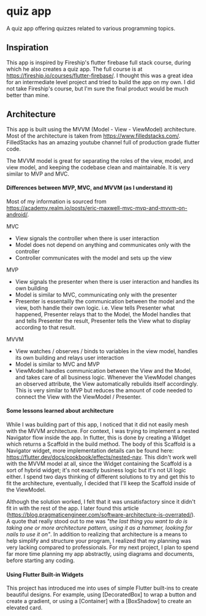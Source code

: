 # quiz app

A quiz app offering quizzes related to various programming topics.

## Inspiration

This app is inspired by Fireship's flutter firebase full stack course, during which he also creates a quiz app. The full course is at https://fireship.io/courses/flutter-firebase/. I thought this was a great idea for an intermediate level project and tried to build the app on my own. I did not take Fireship's course, but I'm sure the final product would be much better than mine. 

## Architecture 

This app is built using the MVVM (Model - View - ViewModel) architecture. Most of the architecture is taken from https://www.filledstacks.com/. FilledStacks has an amazing youtube channel full of production grade flutter code. 

The MVVM model is great for separating the roles of the view, model, and view model, and keeping the codebase clean and maintainable. It is very similar to MVP and MVC.

#### Differences between MVP, MVC, and MVVM (as I understand it)
Most of my information is sourced from https://academy.realm.io/posts/eric-maxwell-mvc-mvp-and-mvvm-on-android/.

MVC
- View signals the controller when there is user interaction
- Model does not depend on anything and communicates only with the controller
- Controller communicates with the model and sets up the view

MVP
- View signals the presenter when there is user interaction and handles its own building
- Model is similar to MVC, communicating only with the presenter
- Presenter is essentailly the communication between the model and the view, both handle their own logic. i.e. View tells Presenter what happened, Presenter relays that to the Model, the Model handles that and tells Presenter the result, Presenter tells the View what to display according to that result.

MVVM
- View watches / observes / binds to variables in the view model, handles its own building and relays user interaction 
- Model is similar to MVC and MVP
- ViewModel handles communication between the View and the Model, and takes care of all business logic. Whenever the ViewModel changes an observed attribute, the View automatically rebuilds itself accordingly. This is very similar to MVP but reduces the amount of code needed to connect the View with the ViewModel / Presenter.


#### Some lessons learned about architecture
  While I was building part of this app, I noticed that it did not easily mesh with the MVVM architecture. For context, I was trying to implement a nested Navigator flow inside the app. In flutter, this is done by creating a Widget which returns a Scaffold in the build method. The body of this Scaffold is a Navigator widget, more implementation details can be found here: https://flutter.dev/docs/cookbook/effects/nested-nav. This didn't work well with the MVVM model at all, since the Widget containing the Scaffold is a sort of hybrid widget; it's not exactly business logic but it's not UI logic either. I spend two days thinking of different solutions to try and get this to fit the architecture, eventually, I decided that I'll keep the Scaffold inside of the ViewModel. 

  Although the solution worked, I felt that it was unsatisfactory since it didn't fit in with the rest of the app. I later found this article (https://blog.pragmaticengineer.com/software-architecture-is-overrated/). A quote that really stood out to me was _"the last thing you want to do is taking one or more architecture pattern, using it as a hammer, looking for nails to use it on"_. In addition to realizing that architecture is a means to help simplify and structure your program, I realized that my planning was very lacking compared to professionals. For my next project, I plan to spend far more time planning my app abstractly, using diagrams and documents, before starting any coding. 
 
#### Using Flutter Built-in Widgets
  This project has introduced me into uses of simple Flutter built-ins to create beautiful designs. For example, using [DecoratedBox] to wrap a button and create a gradient, or using a [Container] with a [BoxShadow] to create an elevated card. 
